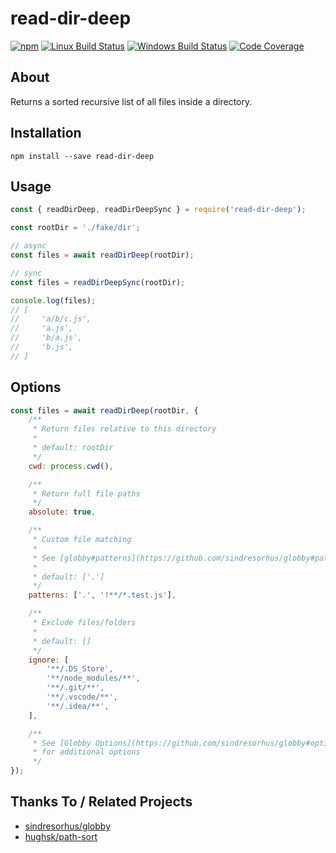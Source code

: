# read-dir-deep

[![npm](https://img.shields.io/npm/v/read-dir-deep.svg?label=npm%20version)](https://www.npmjs.com/package/read-dir-deep)
[![Linux Build Status](https://img.shields.io/circleci/project/github/chrisblossom/read-dir-deep/master.svg?label=linux%20build)](https://circleci.com/gh/chrisblossom/read-dir-deep/tree/master)
[![Windows Build Status](https://img.shields.io/appveyor/ci/chrisblossom/read-dir-deep/master.svg?label=windows%20build)](https://ci.appveyor.com/project/chrisblossom/read-dir-deep/branch/master)
[![Code Coverage](https://img.shields.io/codecov/c/github/chrisblossom/read-dir-deep/master.svg)](https://codecov.io/gh/chrisblossom/read-dir-deep/branch/master)

## About

Returns a sorted recursive list of all files inside a directory.

## Installation

`npm install --save read-dir-deep`

## Usage

```js
const { readDirDeep, readDirDeepSync } = require('read-dir-deep');

const rootDir = './fake/dir';

// async
const files = await readDirDeep(rootDir);

// sync
const files = readDirDeepSync(rootDir);

console.log(files);
// [
//     'a/b/c.js',
//     'a.js',
//     'b/a.js',
//     'b.js',
// ]
```

## Options

```js
const files = await readDirDeep(rootDir, {
	/**
	 * Return files relative to this directory
	 *
	 * default: rootDir
	 */
	cwd: process.cwd(),

	/**
	 * Return full file paths
	 */
	absolute: true,

	/**
	 * Custom file matching
	 *
	 * See [globby#patterns](https://github.com/sindresorhus/globby#patterns)
	 *
	 * default: ['.']
	 */
	patterns: ['.', '!**/*.test.js'],

	/**
	 * Exclude files/folders
	 *
	 * default: []
	 */
	ignore: [
		'**/.DS_Store',
		'**/node_modules/**',
		'**/.git/**',
		'**/.vscode/**',
		'**/.idea/**',
	],

	/**
	 * See [Globby Options](https://github.com/sindresorhus/globby#options)
	 * for additional options
	 */
});
```

## Thanks To / Related Projects

-   [sindresorhus/globby](https://github.com/sindresorhus/globby)
-   [hughsk/path-sort](https://github.com/hughsk/path-sort)
